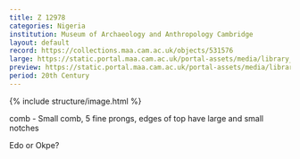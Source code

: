 ```yaml
---
title: Z 12978
categories: Nigeria
institution: Museum of Archaeology and Anthropology Cambridge
layout: default
record: https://collections.maa.cam.ac.uk/objects/531576
large: https://static.portal.maa.cam.ac.uk/portal-assets/media/library_images/web/671970_Z_12978_001.jpg
preview: https://static.portal.maa.cam.ac.uk/portal-assets/media/library_images/thumbnail/671970_Z_12978_001.jpg
period: 20th Century
---
```

{% include structure/image.html %}

comb - Small comb, 5 fine prongs, edges of top have large and small notches

Edo or Okpe?

